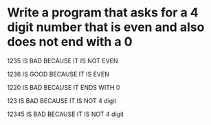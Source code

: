 # Write a program that asks for a 4 digit number that is even and also does not end with a 0

 1235 IS BAD BECAUSE IT IS NOT EVEN

 1236 IS GOOD BECAUSE IT IS EVEN

 1220 IS BAD BECAUSE IT ENDS WITH 0

 123 IS BAD BECAUSE IT IS NOT 4 digit

 12345 IS BAD BECAUSE IT IS NOT 4 digit